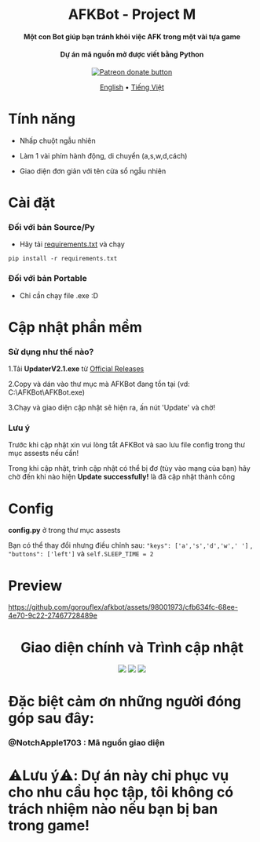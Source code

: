<h1 align="center">
  AFKBot - Project M
  <br>

 </h1>

<h4 align="center">Một con Bot giúp bạn tránh khỏi việc AFK trong một vài tựa game</h4>

<h4 align="center">Dự án mã nguồn mở được viết bằng Python</h4>

<p align="center">
<a href="https://patreon.com/GorouFlex"><img src="https://img.shields.io/endpoint.svg?url=https://moshef9.wixsite.com/patreon-badge/_functions/badge/?username=GorouFlex" alt="Patreon donate button" /> </a>

<div>
<p align="center">
  <a href="https://github.com/gorouflex/afkbot/blob/main/README.md">English</a>
  •
  <a href="https://github.com/gorouflex/afkbot/blob/main/README-vn.md">Tiếng Việt</a>
</p>
</div>

# Tính năng

- Nhấp chuột ngẫu nhiên

- Làm 1 vài phím hành động, di chuyển (a,s,w,d,cách)

- Giao diện đơn giản với tên cửa sổ ngẫu nhiên

# Cài đặt
### Đối với bản Source/Py
- Hãy tải [requirements.txt](https://github.com/gorouflex/afkbot/files/11384655/requirements.txt) và chạy 
```
pip install -r requirements.txt 
```

### Đối với bản Portable
- Chỉ cần chạy file .exe :D

# Cập nhật phần mềm
### Sử dụng như thế nào?
1.Tải **UpdaterV2.1.exe** từ [Official Releases](https://github.com/gorouflex/afkbot/releases)

2.Copy và dán vào thư mục mà AFKBot đang tồn tại (vd: C:\AFKBot\AFKBot.exe)

3.Chạy và giao diện cập nhật sẽ hiện ra, ấn nút 'Update' và chờ!

### Lưu ý
Trước khi cập nhật xin vui lòng tắt AFKBot và sao lưu file config trong thư mục assests nếu cần!

Trong khi cập nhật, trình cập nhật có thể bị đơ (tùy vào mạng của bạn) hãy chờ đến khi nào hiện **Update successfully!** là đã cập nhật thành công

# Config
**config.py** ở trong thư mục assests

Bạn có thể thay đổi nhưng điều chỉnh sau: ```"keys": ['a','s','d','w',' ']``` , ```"buttons": ['left']``` và ```self.SLEEP_TIME = 2```
# Preview

https://github.com/gorouflex/afkbot/assets/98001973/cfb634fc-68ee-4e70-9c22-27467728489e
        
<p align="center">
<h1 align="center">Giao diện chính và Trình cập nhật</h1>
</p>

<p align="center">          
  <img src="https://github.com/gorouflex/afkbot/assets/98001973/767745d9-df5c-4bb0-926a-8aac8f40b918">
  <img src="https://github.com/gorouflex/afkbot/assets/98001973/c7831c29-41ce-4702-ba2c-4cc25d9830d6">
  <img src="https://github.com/gorouflex/afkbot/assets/98001973/6078d0f7-f74b-4afb-8203-358595411fd7">
</p>

<p align="center">
<h1 align="center"> </h1>
</p>
           

# Đặc biệt cảm ơn những người đóng góp sau đây:

### @NotchApple1703 : Mã nguồn giao diện

# ⚠️Lưu ý⚠️: Dự án này chỉ phục vụ cho nhu cầu học tập, tôi không có trách nhiệm nào nếu bạn bị ban trong game!
